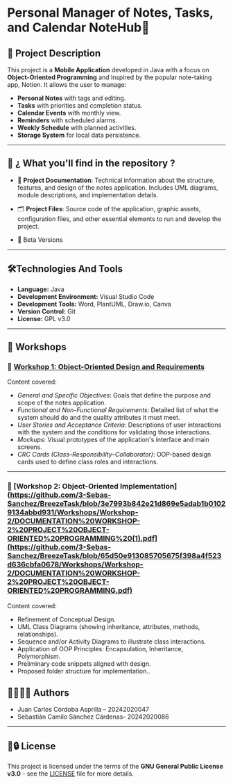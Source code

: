 #  Personal Manager of Notes, Tasks, and Calendar  NoteHub📱      

## 📌 Project Description

This project is a **Mobile Application** developed in Java with a focus on **Object-Oriented Programming** and inspired by the popular note-taking app, Notion. It allows the user to manage:

- **Personal Notes** with tags and editing.
- **Tasks** with priorities and completion status.
- **Calendar Events** with monthly view.
- **Reminders** with scheduled alarms.
- **Weekly Schedule** with planned activities.
- **Storage System** for local data persistence.

---

## 📁 ¿ What you'll find in the repository ?

- 📄 **Project Documentation**: Technical information about the structure, features, and design of the notes application. Includes UML diagrams, module descriptions, and implementation details.

- 🗂️ **Project Files**: Source code of the application, graphic assets, configuration files, and other essential elements to run and develop the project.

- 🚧 Beta Versions

---

## 🛠️Technologies And Tools 

- **Language:** Java
- **Development Environment:** Visual Studio Code
- **Development Tools:** Word, PlantUML, Draw.io, Canva
- **Version Control:** Git
- **License:** GPL v3.0

---

## 🧪 Workshops

### 📘 [Workshop 1: Object-Oriented Design and Requirements](https://github.com/3-Sebas-Sanchez/BreezeTask/blob/1113971ec542c63309aaf0171ea15b4865349d75/Workshops/Workshop-1/Documentation%20(1).pdf)

Content covered:

- *General and Specific Objectives*: Goals that define the purpose and scope of the notes application.
- *Functional and Non-Functional Requirements*: Detailed list of what the system should do and the quality attributes it must meet.
- *User Stories and Acceptance Criteria*: Descriptions of user interactions with the system and the conditions for validating those interactions.
- *Mockups*: Visual prototypes of the application's interface and main screens.
- *CRC Cards (Class–Responsibility–Collaborator)*: OOP-based design cards used to define class roles and interactions.

---
### 🧩 [Workshop 2: Object-Oriented Implementation](https://github.com/3-Sebas-Sanchez/BreezeTask/blob/3e7993b842e21d869e5adab1b01029134abbd931/Workshops/Workshop-2/DOCUMENTATION%20WORKSHOP-2%20PROJECT%20OBJECT-ORIENTED%20PROGRAMMING%20(1).pdf](https://github.com/3-Sebas-Sanchez/BreezeTask/blob/65d50e913085705675f398a4f523d636cbfa0678/Workshops/Workshop-2/DOCUMENTATION%20WORKSHOP-2%20PROJECT%20OBJECT-ORIENTED%20PROGRAMMING.pdf)

Content covered:

- Refinement of Conceptual Design.
- UML Class Diagrams (showing inheritance, attributes, methods, relationships).
- Sequence and/or Activity Diagrams to illustrate class interactions.
- Application of OOP Principles: Encapsulation, Inheritance, Polymorphism.
- Preliminary code snippets aligned with design.
- Proposed folder structure for implementation..



## 👨‍💻🧑‍💻 Authors

- Juan Carlos Córdoba Asprilla – 20242020047 
- Sebastián Camilo Sánchez Cárdenas- 20242020086 

---

## 📄🔒️ License

This project is licensed under the terms of the **GNU General Public License v3.0** - see the [LICENSE](https://www.gnu.org/licenses/gpl-3.0.html) file for more details.
